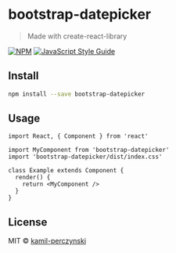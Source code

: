 # bootstrap-datepicker

> Made with create-react-library

[![NPM](https://img.shields.io/npm/v/bootstrap-datepicker.svg)](https://www.npmjs.com/package/bootstrap-datepicker) [![JavaScript Style Guide](https://img.shields.io/badge/code_style-standard-brightgreen.svg)](https://standardjs.com)

## Install

```bash
npm install --save bootstrap-datepicker
```

## Usage

```tsx
import React, { Component } from 'react'

import MyComponent from 'bootstrap-datepicker'
import 'bootstrap-datepicker/dist/index.css'

class Example extends Component {
  render() {
    return <MyComponent />
  }
}
```

## License

MIT © [kamil-perczynski](https://github.com/kamil-perczynski)

